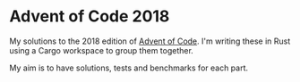 # Advent of Code 2018

My solutions to the 2018 edition of [Advent of Code](https://adventofcode.com/). I'm writing these in Rust using a Cargo workspace to group them together.

My aim is to have solutions, tests and benchmarks for each part.
